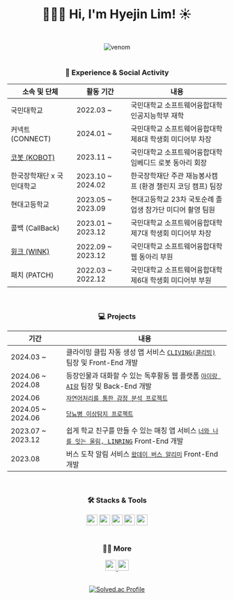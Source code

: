 <div align="center">
  
# 🙋🏼‍♀️ Hi, I'm Hyejin Lim! ☀️
<br/>

![venom](https://capsule-render.vercel.app/api?type=venom&height=200&text=imagine's%20Github.&fontSize=70&color=0:8871e5,100:b678c4&stroke=b678c4)
<br/>
<br/>
<h3 align='center'>🏫 Experience & Social Activity</h3>

<div align='center'>
  
|소속 및 단체|활동 기간|내용|
|---|---|---|
|국민대학교|2022.03 ~|국민대학교 소프트웨어융합대학 인공지능학부 재학|
|커넥트 (CONNECT)|2024.01 ~|국민대학교 소프트웨어융합대학 제8대 학생회 미디어부 차장|
|<a href="https://github.com/KOBOT-13repositories"> 코봇 (KOBOT) </a>|2023.11 ~ |국민대학교 소프트웨어융합대학 임베디드 로봇 동아리 회장|
|한국장학재단 x 국민대학교|2023.10 ~ 2024.02|한국장학재단 주관 재능봉사캠프 (환경 챌린지 코딩 캠프) 팀장|
|현대고등학교|2023.05 ~ 2023.09|현대고등학교 23차 국토순례 졸업생 참가단 미디어 촬영 팀원|
|콜백 (CallBack)|2023.01 ~ 2023.12|국민대학교 소프트웨어융합대학 제7대 학생회 미디어부 차장|
|<a href="https://github.com/KMU-WINK">윙크 (WINK)</a>|2022.09 ~ 2023.12|국민대학교 소프트웨어융합대학 웹 동아리 부원|
|패치 (PATCH)|2022.03 ~ 2022.12|국민대학교 소프트웨어융합대학 제6대 학생회 미디어부 부원|

</div>

<br/>

<h3 align='center'>💻 Projects</h3>

<div align='center'>

| 기간 | 내용 |
| --- | --- |
| 2024.03 ~ | 클라이밍 클립 자동 생성 앱 서비스 <a href="https://github.com/KOBOT-13/CLIVING-FRONT"> `CLIVING(클리빙)`</a> 팀장 및 Front-End 개발|
| 2024.06 ~ 2024.08| 등장인물과 대화할 수 있는 독후활동 웹 플랫폼 <a href="https://github.com/KOBOT-13/2024OpenSW-BACK"> `아이랑 AI랑`</a> 팀장 및 Back-End 개발|
| 2024.06 | <a href="https://github.com/ima9ine4/SentimentAnalysis-BERT">`자연어처리를 통한 감정 분석 프로젝트`</a>|
| 2024.05 ~ 2024.06| <a href="https://github.com/ima9ine4/AnomalyDetection-diabetes">`당뇨병 이상탐지 프로젝트`</a>|
| 2023.07 ~ 2023.12 | 쉽게 학교 친구를 만들 수 있는 매칭 앱 서비스 <a href="https://github.com/TEAM-LINRING/LINRING-FRONT-FLUTTER">`너와 나를 잇는 울림, LINRING`</a> Front-End 개발|
| 2023.08 | 버스 도착 알림 서비스 <a href="https://github.com/ima9ine4/whatday">`왔데이 버스 알리미`</a> Front-End 개발|

</div>

<br/>

<h3 align='center'>🛠️ Stacks & Tools</h3>

<div align='center'>
  <img src="https://img.shields.io/badge/Flutter-02569B?style=flat-sqaure&logo=flutter&logoColor=white" style="height: 25px;"/>
  <img src="https://img.shields.io/badge/dart-%230175C2.svg?style=flat-sqaure&logo=dart&logoColor=white" style="height: 25px;"/>
  <img src="https://img.shields.io/badge/AWS-%23FF9900?style=flat-sqaure&logo=amazon-aws&logoColor=white" style="height: 25px;"/>
  <img src="https://img.shields.io/badge/Visual Studio Code-007ACC?style=flat-sqaure&logo=Visual Studio Code&logoColor=white" style="height: 25px;"/>
  <img src="https://img.shields.io/badge/django-%23092E20.svg?style=flat-sqaure&logo=django&logoColor=white" style="height: 25px;"/>
  
</div>

<br />

<h3 align='center'>✍🏻 More</h3>

<div align='center'> 
  <a href="https://ima9ine.tistory.com/">
     <img src="https://img.shields.io/badge/Tistory-FD5F07.svg?&style=flat-sqaure&logo=Tistory&logoColor=white"style="height: 25px;"/>
  </a>
  <a href="mailto:imagine@kookmin.ac.kr">
     <img src="https://img.shields.io/badge/Gmail-E34F26?style=flat-sqaure&logo=Gmail&logoColor=white&link=mailto:imagine@kookmin.ac.kr"style="height: 25px;"/>
  </a>
</div>

<br/>

<div align='center'>

[![Solved.ac Profile](http://mazassumnida.wtf/api/v2/generate_badge?boj=ima9ine)](https://solved.ac/ima9ine) 

</div>

</div>
